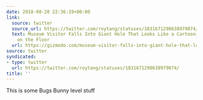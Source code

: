 ```yaml
---
date: 2018-08-20 22:36:19+00:00
link:
  source: twitter
  source_url: https://twitter.com/roytang/statuses/1031671298638979074/
  text: Museum Visitor Falls Into Giant Hole That Looks Like a Cartoonish Painting
    on the Floor
  url: https://gizmodo.com/museum-visitor-falls-into-giant-hole-that-looks-like-a-1828462859
source: twitter
syndicated:
- type: twitter
  url: https://twitter.com/roytang/statuses/1031671298638979074/
title: ''
---
```


This is some Bugs Bunny level stuff